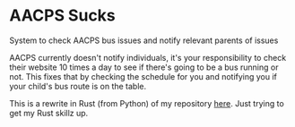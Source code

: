 # AACPS Sucks
System to check AACPS bus issues and notify relevant parents of issues

AACPS currently doesn't notify individuals, it's your responsibility to check their website 10 times a day to see if there's going to be a bus running or not.  This fixes that by checking the schedule for you and notifying you if your child's bus route is on the table.

This is a rewrite in Rust (from Python) of my repository [here](https://github.com/oafmilk/aacps-bus-notifications).  Just trying to get my Rust skillz up.
